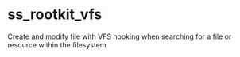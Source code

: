 # ss_rootkit_vfs
Create and modify file with VFS hooking when searching for a file or resource within the filesystem
